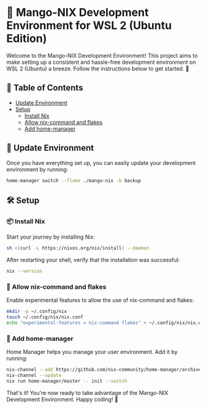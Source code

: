 # 🥭 Mango-NIX Development Environment for WSL 2 (Ubuntu Edition)

Welcome to the Mango-NIX Development Environment!
This project aims to make setting up a consistent and hassle-free development environment on WSL 2 (Ubuntu) a breeze.
Follow the instructions below to get started. 🚀

## 📝 Table of Contents

- [Update Environment](#-update-environment)
- [Setup](#-setup)
  - [Install Nix](#-install-nix)
  - [Allow nix-command and flakes](#-allow-nix-command-and-flakes)
  - [Add home-manager](#-add-home-manager)

## 🔄 Update Environment

Once you have everything set up, you can easily update your development environment by running:

```bash
home-manager switch --flake ./mango-nix -b backup
```

## 🛠️ Setup

### 📦 Install Nix

Start your journey by installing Nix:

```bash
sh <(curl -L https://nixos.org/nix/install) --daemon
```

After restarting your shell, verify that the installation was successful:
```bash
nix --version
```

### 🧪 Allow nix-command and flakes

Enable experimental features to allow the use of nix-command and flakes:

```bash
mkdir -p ~/.config/nix
touch ~/.config/nix/nix.conf
echo "experimental-features = nix-command flakes" > ~/.config/nix/nix.conf
```

### 🏡 Add home-manager

Home Manager helps you manage your user environment. Add it by running:

```bash
nix-channel --add https://github.com/nix-community/home-manager/archive/master.tar.gz home-manager
nix-channel --update
nix run home-manager/master -- init --switch
```

That's it! You're now ready to take advantage of the Mango-NIX Development Environment. Happy coding! 🎉
